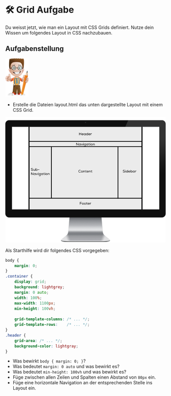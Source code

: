 # 🛠 Grid Aufgabe

Du weisst jetzt, wie man ein Layout mit CSS Grids definiert. Nutze dein Wissen um folgendes Layout in CSS nachzubauen.

## Aufgabenstellung

![](../../.gitbook/assets/ralph.png)

* Erstelle die Dateien layout.html das unten dargestellte Layout mit einem CSS Grid.

![Aufgabe](../../.gitbook/assets/aufgabe.png)

Als Starthilfe wird dir folgendes CSS vorgegeben:

```css
body {
    margin: 0;
}
.container {
    display: grid;
    background: lightgrey;
    margin: 0 auto;
    width: 100%;
    max-width: 1100px;
    min-height: 100vh;

    grid-template-columns: /* ... */;
    grid-template-rows:    /* ... */;
}
.header {
    grid-area: /* ... */;
    background-color: lightgray;
}
```

* Was bewirkt `body { margin: 0; }`?
* Was bedeutet `margin: 0 auto` und was bewirkt es?
* Was bedeutet `min-height: 100vh` und was bewirkt es?
* Füge zwischen allen Zeilen und Spalten einen Abstand von `80px` ein.
* Füge eine horizontale Navigation an der entsprechenden Stelle ins Layout ein.
